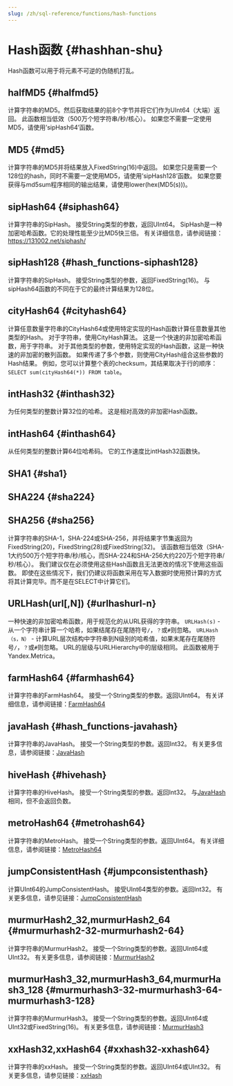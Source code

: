 ```yaml
---
slug: /zh/sql-reference/functions/hash-functions
---
```

# Hash函数 {#hashhan-shu}

Hash函数可以用于将元素不可逆的伪随机打乱。

## halfMD5 {#halfmd5}

计算字符串的MD5。然后获取结果的前8个字节并将它们作为UInt64（大端）返回。
此函数相当低效（500万个短字符串/秒/核心）。
如果您不需要一定使用MD5，请使用’sipHash64’函数。

## MD5 {#md5}

计算字符串的MD5并将结果放入FixedString(16)中返回。
如果您只是需要一个128位的hash，同时不需要一定使用MD5，请使用’sipHash128’函数。
如果您要获得与md5sum程序相同的输出结果，请使用lower(hex(MD5(s)))。

## sipHash64 {#siphash64}

计算字符串的SipHash。
接受String类型的参数，返回UInt64。
SipHash是一种加密哈希函数。它的处理性能至少比MD5快三倍。
有关详细信息，请参阅链接：https://131002.net/siphash/

## sipHash128 {#hash_functions-siphash128}

计算字符串的SipHash。
接受String类型的参数，返回FixedString(16)。
与sipHash64函数的不同在于它的最终计算结果为128位。

## cityHash64 {#cityhash64}

计算任意数量字符串的CityHash64或使用特定实现的Hash函数计算任意数量其他类型的Hash。
对于字符串，使用CityHash算法。 这是一个快速的非加密哈希函数，用于字符串。
对于其他类型的参数，使用特定实现的Hash函数，这是一种快速的非加密的散列函数。
如果传递了多个参数，则使用CityHash组合这些参数的Hash结果。
例如，您可以计算整个表的checksum，其结果取决于行的顺序：`SELECT sum(cityHash64(*)) FROM table`。

## intHash32 {#inthash32}

为任何类型的整数计算32位的哈希。
这是相对高效的非加密Hash函数。

## intHash64 {#inthash64}

从任何类型的整数计算64位哈希码。
它的工作速度比intHash32函数快。

## SHA1 {#sha1}

## SHA224 {#sha224}

## SHA256 {#sha256}

计算字符串的SHA-1，SHA-224或SHA-256，并将结果字节集返回为FixedString(20)，FixedString(28)或FixedString(32)。
该函数相当低效（SHA-1大约500万个短字符串/秒/核心，而SHA-224和SHA-256大约220万个短字符串/秒/核心）。
我们建议仅在必须使用这些Hash函数且无法更改的情况下使用这些函数。
即使在这些情况下，我们仍建议将函数采用在写入数据时使用预计算的方式将其计算完毕。而不是在SELECT中计算它们。

## URLHash(url\[,N\]) {#urlhashurl-n}

一种快速的非加密哈希函数，用于规范化的从URL获得的字符串。
`URLHash(s)` - 从一个字符串计算一个哈希，如果结尾存在尾随符号`/`，`？`或`#`则忽略。
`URLHash（s，N）` - 计算URL层次结构中字符串到N级别的哈希值，如果末尾存在尾随符号`/`，`？`或`#`则忽略。
URL的层级与URLHierarchy中的层级相同。 此函数被用于Yandex.Metrica。

## farmHash64 {#farmhash64}

计算字符串的FarmHash64。
接受一个String类型的参数。返回UInt64。
有关详细信息，请参阅链接：[FarmHash64](https://github.com/google/farmhash)

## javaHash {#hash_functions-javahash}

计算字符串的JavaHash。
接受一个String类型的参数。返回Int32。
有关更多信息，请参阅链接：[JavaHash](http://hg.openjdk.java.net/jdk8u/jdk8u/jdk/file/478a4add975b/src/share/classes/java/lang/String.java#l1452)

## hiveHash {#hivehash}

计算字符串的HiveHash。
接受一个String类型的参数。返回Int32。
与[JavaHash](#hash_functions-javahash)相同，但不会返回负数。

## metroHash64 {#metrohash64}

计算字符串的MetroHash。
接受一个String类型的参数。返回UInt64。
有关详细信息，请参阅链接：[MetroHash64](http://www.jandrewrogers.com/2015/05/27/metrohash/)

## jumpConsistentHash {#jumpconsistenthash}

计算UInt64的JumpConsistentHash。
接受UInt64类型的参数。返回Int32。
有关更多信息，请参见链接：[JumpConsistentHash](https://arxiv.org/pdf/1406.2294.pdf)

## murmurHash2_32,murmurHash2_64 {#murmurhash2-32-murmurhash2-64}

计算字符串的MurmurHash2。
接受一个String类型的参数。返回UInt64或UInt32。
有关更多信息，请参阅链接：[MurmurHash2](https://github.com/aappleby/smhasher)

## murmurHash3_32,murmurHash3_64,murmurHash3_128 {#murmurhash3-32-murmurhash3-64-murmurhash3-128}

计算字符串的MurmurHash3。
接受一个String类型的参数。返回UInt64或UInt32或FixedString(16)。
有关更多信息，请参阅链接：[MurmurHash3](https://github.com/aappleby/smhasher)

## xxHash32,xxHash64 {#xxhash32-xxhash64}

计算字符串的xxHash。
接受一个String类型的参数。返回UInt64或UInt32。
有关更多信息，请参见链接：[xxHash](http://cyan4973.github.io/xxHash/)
